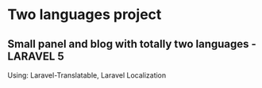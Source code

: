 # Two languages project

Small panel and blog with totally two languages - LARAVEL 5
--

Using:
Laravel-Translatable, Laravel Localization


